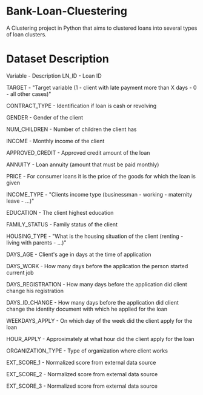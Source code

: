 # Bank-Loan-Cluestering
A Clustering project in Python that aims to clustered loans into several types of loan clusters.

# Dataset Description

Variable - Description
LN_ID - Loan ID

TARGET - "Target variable (1 - client with late payment more than X days -  0 - all other cases)"

CONTRACT_TYPE - Identification if loan is cash or revolving

GENDER - Gender of the client

NUM_CHILDREN - Number of children the client has

INCOME - Monthly income of the client

APPROVED_CREDIT - Approved credit amount of the loan

ANNUITY - Loan annuity (amount that must be paid monthly)

PRICE - For consumer loans it is the price of the goods for which the loan is given

INCOME_TYPE - "Clients income type (businessman -  working -  maternity leave - …)"

EDUCATION - The client highest education

FAMILY_STATUS - Family status of the client

HOUSING_TYPE - "What is the housing situation of the client (renting -  living with parents -  ...)"

DAYS_AGE - Client's age in days at the time of application

DAYS_WORK - How many days before the application the person started current job

DAYS_REGISTRATION - How many days before the application did client change his registration

DAYS_ID_CHANGE - How many days before the application did client change the identity document with which he applied for the loan

WEEKDAYS_APPLY - On which day of the week did the client apply for the loan

HOUR_APPLY - Approximately at what hour did the client apply for the loan

ORGANIZATION_TYPE - Type of organization where client works

EXT_SCORE_1 - Normalized score from external data source

EXT_SCORE_2 - Normalized score from external data source

EXT_SCORE_3 - Normalized score from external data source

